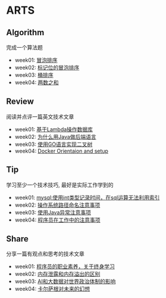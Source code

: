 ﻿# ARTS 

## Algorithm
完成一个算法题
+ week01: [冒泡排序](https://github.com/xiao2shiqi/ARTS/blob/master/week1/Algorithm.md)
+ week02: [标记位的冒泡排序](https://github.com/xiao2shiqi/ARTS/blob/master/week2/Algorithm.md)
+ week03: [桶排序](https://github.com/xiao2shiqi/ARTS/blob/master/week3/Algorithm.md)
+ week04: [两数之和](https://github.com/xiao2shiqi/ARTS/tree/master/week4)

## Review
阅读并点评一篇英文技术文章
+ week01: [基于Lambda操作数据库](https://github.com/xiao2shiqi/ARTS/blob/master/week1/Review.md)
+ week02: [为什么用Java做后端语言](https://github.com/xiao2shiqi/ARTS/blob/master/week2/Review.md)
+ week03: [使用GO语言实现二叉树](https://github.com/xiao2shiqi/ARTS/blob/master/week3/Review.md)
+ week04: [Docker Orientaion and setup](https://github.com/xiao2shiqi/ARTS/blob/master/week4/Review.md)

## Tip
学习至少一个技术技巧, 最好是实际工作学到的
+ week01: [mysql:使用int类型记录时间，在sql运算无法利用索引](https://github.com/xiao2shiqi/ARTS/blob/master/week1/Tip.md)
+ week02: [操作系统路径命名注意事项](https://github.com/xiao2shiqi/ARTS/blob/master/week2/Tip.md)
+ week03: [使用Java异常注意事项](https://github.com/xiao2shiqi/ARTS/blob/master/week3/Tip.md)
+ week04: [程序员在工作中的注意事项](https://github.com/xiao2shiqi/ARTS/blob/master/week4/Tip.md)

## Share
分享一篇有观点和思考的技术文章
+ week01: [程序员的职业素养，关于终身学习](https://github.com/xiao2shiqi/ARTS/blob/master/week1/Share.md) 
+ week02: [内存泄露和内存溢出的区别](https://github.com/xiao2shiqi/ARTS/blob/master/week2/Share.md) 
+ week03: [AI和大数据对世界政治体制的影响](https://github.com/xiao2shiqi/ARTS/blob/master/week3/Share.md) 
+ week04: [卡尔萨根对未来的幻想](https://github.com/xiao2shiqi/ARTS/blob/master/week4/Share.md)
